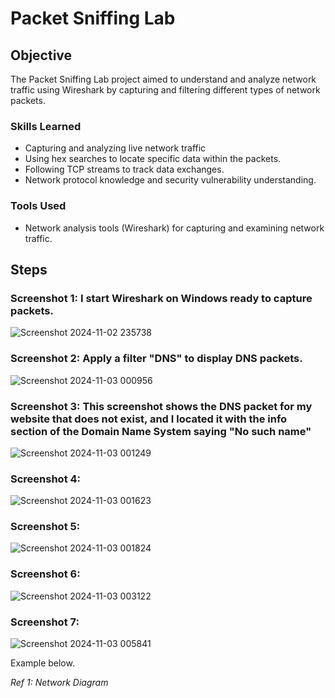 # Packet Sniffing Lab

## Objective

The Packet Sniffing Lab project aimed to understand and analyze network traffic using Wireshark by capturing and filtering different types of network packets.

### Skills Learned

- Capturing and analyzing live network traffic
- Using hex searches to locate specific data within the packets.
- Following TCP streams to track data exchanges.
- Network protocol knowledge and security vulnerability understanding.

### Tools Used

- Network analysis tools (Wireshark) for capturing and examining network traffic.

## Steps

### Screenshot 1: I start Wireshark on Windows ready to capture packets.
![Screenshot 2024-11-02 235738](https://github.com/user-attachments/assets/5d40bb3f-807e-4c54-ac5d-8422977a3ba4)

### Screenshot 2: Apply a filter "DNS" to display DNS packets.
![Screenshot 2024-11-03 000956](https://github.com/user-attachments/assets/457ca9f4-e84d-4764-9779-8b0a71888562)

### Screenshot 3: This screenshot shows the DNS packet for my website that does not exist, and I located it with the info section of the Domain Name System saying "No such name"
![Screenshot 2024-11-03 001249](https://github.com/user-attachments/assets/fa0b3d85-7a6a-495b-ad22-d1cf161dd2e1)



### Screenshot 4:
![Screenshot 2024-11-03 001623](https://github.com/user-attachments/assets/53e858b9-fe2c-45f6-b369-c6b7528e565d)


### Screenshot 5:
![Screenshot 2024-11-03 001824](https://github.com/user-attachments/assets/3054217c-42e0-4a08-ba05-f585b76c0b16)


### Screenshot 6:
![Screenshot 2024-11-03 003122](https://github.com/user-attachments/assets/9dc01860-0b7c-44b9-89f5-e8eeb0d95f80)


### Screenshot 7:
![Screenshot 2024-11-03 005841](https://github.com/user-attachments/assets/fe3142ea-1101-4afa-8869-b782db51619d)


Example below.

*Ref 1: Network Diagram*
